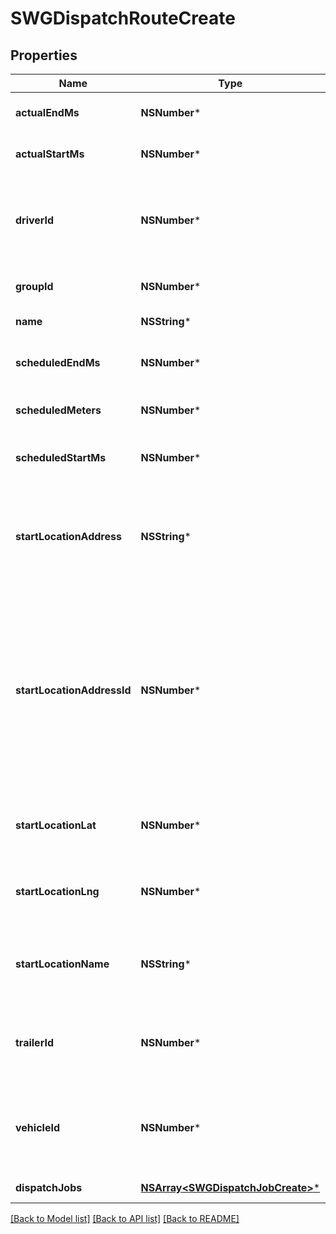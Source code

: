 # SWGDispatchRouteCreate

## Properties
Name | Type | Description | Notes
------------ | ------------- | ------------- | -------------
**actualEndMs** | **NSNumber*** | The time in Unix epoch milliseconds that the route actually ended. | [optional] 
**actualStartMs** | **NSNumber*** | The time in Unix epoch milliseconds that the route actually started. | [optional] 
**driverId** | **NSNumber*** | ID of the driver assigned to the dispatch route. Note that driver_id and vehicle_id are mutually exclusive. If neither is specified, then the route is unassigned. | [optional] 
**groupId** | **NSNumber*** | ID of the group if the organization has multiple groups (optional). | [optional] 
**name** | **NSString*** | Descriptive name of this route. | 
**scheduledEndMs** | **NSNumber*** | The time in Unix epoch milliseconds that the last job in the route is scheduled to end. | 
**scheduledMeters** | **NSNumber*** | The distance expected to be traveled for this route in meters. | [optional] 
**scheduledStartMs** | **NSNumber*** | The time in Unix epoch milliseconds that the route is scheduled to start. | 
**startLocationAddress** | **NSString*** | The address of the route&#39;s starting location, as it would be recognized if provided to maps.google.com. Optional if a valid start location address ID is provided. | [optional] 
**startLocationAddressId** | **NSNumber*** | ID of the start location associated with an address book entry. Optional if valid values are provided for start location address or latitude/longitude. If a valid start location address ID is provided, address/latitude/longitude will be used from the address book entry. Name of the address book entry will only be used if the start location name is not provided. | [optional] 
**startLocationLat** | **NSNumber*** | Latitude of the start location in decimal degrees. Optional if a valid start location address ID is provided. | [optional] 
**startLocationLng** | **NSNumber*** | Longitude of the start location in decimal degrees. Optional if a valid start location address ID is provided. | [optional] 
**startLocationName** | **NSString*** | The name of the route&#39;s starting location. If provided, it will take precedence over the name of the address book entry. | [optional] 
**trailerId** | **NSNumber*** | ID of the trailer assigned to the dispatch route. Note that trailers can only be assigned to routes that have a Vehicle or Driver assigned to them. | [optional] 
**vehicleId** | **NSNumber*** | ID of the vehicle assigned to the dispatch route. Note that vehicle_id and driver_id are mutually exclusive. If neither is specified, then the route is unassigned. | [optional] 
**dispatchJobs** | [**NSArray&lt;SWGDispatchJobCreate&gt;***](SWGDispatchJobCreate.md) | The dispatch jobs to create for this route. | 

[[Back to Model list]](../README.md#documentation-for-models) [[Back to API list]](../README.md#documentation-for-api-endpoints) [[Back to README]](../README.md)



